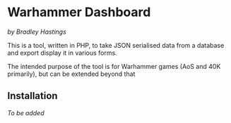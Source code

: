 # Warhammer Dashboard
*by Bradley Hastings*

This is a tool, written in PHP, to take JSON serialised data from a database and export display it in various forms.

The intended purpose of the tool is for Warhammer games (AoS and 40K primarily), but can be extended beyond that

## Installation
*To be added*